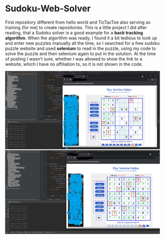 # Sudoku-Web-Solver
First repository different from hello world and TicTacToe also serving as training (for me) to create repositories. This is a little project I did after reading, that a Sudoku solver is a good example for a **back tracking algorithm**. When the algorithm was ready, I found it a bit tedious to look up and enter new puzzles manually all the time, so I searched for a free sudoku puzzle website and used **selenium** to read in the puzzle, using my code to solve the puzzle and then selenium again to put in the solution. At the time of posting I wasn't sure, whether I was allowed to show the link to a website, which I have no affiliation to, so it is not shown in the code.

![Sudoku Solver](https://github.com/RoKaruto/Sudoku-Web-Solver/blob/main/suduko%20solver%201.png "Using selenium to automatically ...")
![Sudoku Solver](https://github.com/RoKaruto/Sudoku-Web-Solver/blob/main/suduko%20solver%202.png "... fill in the solution")
